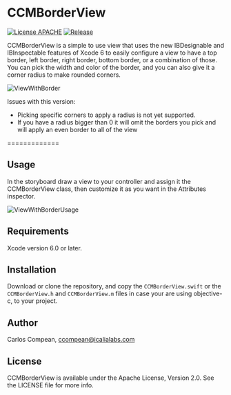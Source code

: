 CCMBorderView
=============

[![License APACHE](https://img.shields.io/hexpm/l/plug.svg)](https://github.com/cacmartinez/CCMBorderView/blob/master/LICENSE)
[![Release](https://img.shields.io/github/release/cacmartinez/CCMBorderView.svg)](https://github.com/cacmartinez/CCMBorderView)

CCMBorderView is a simple to use view that uses the new IBDesignable and IBInspectable features of Xcode 6 to easily configure a view to have a top border, left border, right border, bottom border, or a combination of those. You can pick the width and color of the border, and you can also give it a corner radius to make rounded corners.

![ViewWithBorder](https://github.com/cacmartinez/CCMBorderView/blob/master/Screenshots/screenshot.png)

Issues with this version:

- Picking specific corners to apply a radius is not yet supported.
- If you have a radius bigger than 0 it will omit the borders you pick and will apply an even border to all of the view

=============

## Usage

In the storyboard draw a view to your controller and assign it the CCMBorderView class, then customize it as you want in the Attributes inspector.

![ViewWithBorderUsage](https://github.com/cacmartinez/CCMBorderView/blob/master/Screenshots/viewInUse.gif)

## Requirements

Xcode version 6.0 or later.

## Installation

Download or clone the repository, and copy the `CCMBorderView.swift` or the `CCMBorderView.h` and `CCMBorderView.m` files in case your are using objective-c, to your project.

## Author

Carlos Compean, ccompean@icalialabs.com

## License

CCMBorderView is available under the Apache License, Version 2.0. See the LICENSE file for more info.

